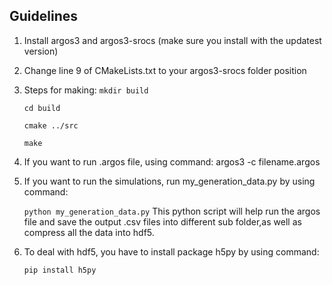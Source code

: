 ## Guidelines
1. Install argos3 and argos3-srocs (make sure you install with the updatest version)
2. Change line 9 of CMakeLists.txt to your argos3-srocs folder position
3. Steps for making:
   `mkdir build`
   
   `cd build`
   
   `cmake ../src`
   
    `make`
    
4. If you want to run .argos file, using command: argos3 -c filename.argos 
5. If you want to run the simulations, run my_generation_data.py by using command: 

   `python my_generation_data.py`
   This python script will help run the argos file and save the output .csv files into different sub folder,as well as compress all the data into hdf5.
6. To deal with hdf5, you have to install package h5py by using command:

    `pip install h5py`
